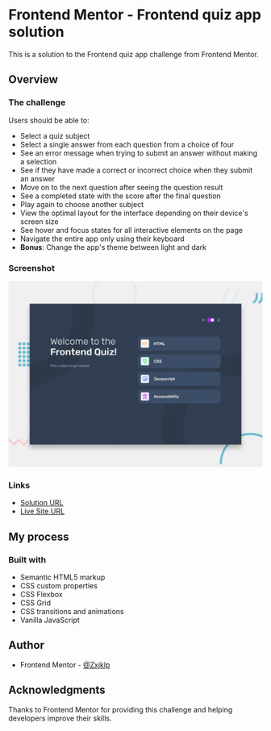 # Frontend Mentor - Frontend quiz app solution

This is a solution to the Frontend quiz app challenge from Frontend Mentor.

## Overview

### The challenge

Users should be able to:

- Select a quiz subject
- Select a single answer from each question from a choice of four
- See an error message when trying to submit an answer without making a selection
- See if they have made a correct or incorrect choice when they submit an answer
- Move on to the next question after seeing the question result
- See a completed state with the score after the final question
- Play again to choose another subject
- View the optimal layout for the interface depending on their device's screen size
- See hover and focus states for all interactive elements on the page
- Navigate the entire app only using their keyboard
- **Bonus**: Change the app's theme between light and dark

### Screenshot

![](./preview.jpg)

### Links

- [Solution URL](https://www.frontendmentor.io/solutions/frontend-quiz-app-wtGdPd0lL4)
- [Live Site URL](https://zxjklp.github.io/frontend-quiz-app/)

## My process

### Built with

- Semantic HTML5 markup
- CSS custom properties
- CSS Flexbox
- CSS Grid
- CSS transitions and animations
- Vanilla JavaScript

## Author

- Frontend Mentor - [@Zxjklp](https://www.frontendmentor.io/profile/Zxjklp)

## Acknowledgments

Thanks to Frontend Mentor for providing this challenge and helping developers improve their skills.
